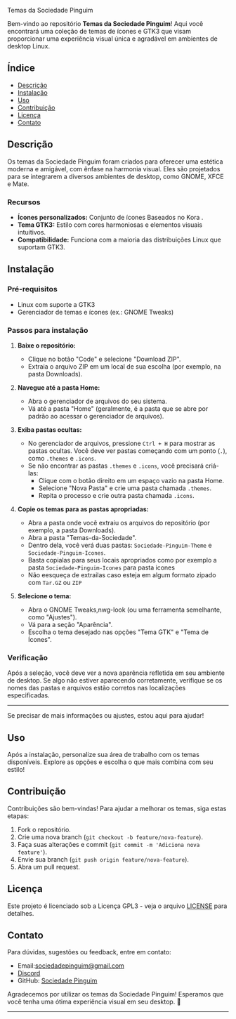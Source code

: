 

 Temas da Sociedade Pinguim

Bem-vindo ao repositório **Temas da Sociedade Pinguim**! Aqui você encontrará uma coleção de temas de ícones e GTK3 que visam proporcionar uma experiência visual única e agradável em ambientes de desktop Linux.

## Índice

- [Descrição](#descrição)
- [Instalação](#instalação)
- [Uso](#uso)
- [Contribuição](#contribuição)
- [Licença](#licença)
- [Contato](#contato)

## Descrição

Os temas da Sociedade Pinguim foram criados para oferecer uma estética moderna e amigável, com ênfase na harmonia visual. Eles são projetados para se integrarem a diversos ambientes de desktop, como GNOME, XFCE e Mate.

### Recursos

- **Ícones personalizados:** Conjunto de ícones Baseados no Kora .
- **Tema GTK3:** Estilo com cores harmoniosas e elementos visuais intuitivos.
- **Compatibilidade:** Funciona com a maioria das distribuições Linux que suportam GTK3.

## Instalação

### Pré-requisitos

- Linux com suporte a GTK3
- Gerenciador de temas e ícones (ex.: GNOME Tweaks)

### Passos para instalação



1. **Baixe o repositório:**
   - Clique no botão "Code" e selecione "Download ZIP".
   - Extraia o arquivo ZIP em um local de sua escolha (por exemplo, na pasta Downloads).

2. **Navegue até a pasta Home:**
   - Abra o gerenciador de arquivos do seu sistema.
   - Vá até a pasta "Home" (geralmente, é a pasta que se abre por padrão ao acessar o gerenciador de arquivos).

3. **Exiba pastas ocultas:**
   - No gerenciador de arquivos, pressione `Ctrl + H` para mostrar as pastas ocultas. Você deve ver pastas começando com um ponto (`.`), como `.themes` e `.icons`.
   - Se não encontrar as pastas `.themes` e `.icons`, você precisará criá-las:
     - Clique com o botão direito em um espaço vazio na pasta Home.
     - Selecione "Nova Pasta" e crie uma pasta chamada `.themes`.
     - Repita o processo e crie outra pasta chamada `.icons`.

4. **Copie os temas para as pastas apropriadas:**
   - Abra a pasta onde você extraiu os arquivos do repositório (por exemplo, a pasta Downloads).
   - Abra a pasta "Temas-da-Sociedade".
   - Dentro dela, você verá duas pastas: `Sociedade-Pinguim-Theme` e `Sociedade-Pinguim-Icones`.
   - Basta copialas para seus locais apropriados como por exemplo a pasta `Sociedade-Pinguim-Icones` para pasta icones
   - Não eesqueça de extrailas caso esteja em algum formato zipado com `Tar.GZ` ou `ZIP`

5. **Selecione o tema:**
   - Abra o GNOME Tweaks,nwg-look (ou uma ferramenta semelhante, como "Ajustes").
   - Vá para a seção "Aparência".
   - Escolha o tema desejado nas opções "Tema GTK" e "Tema de Ícones".

### Verificação

Após a seleção, você deve ver a nova aparência refletida em seu ambiente de desktop. Se algo não estiver aparecendo corretamente, verifique se os nomes das pastas e arquivos estão corretos nas localizações especificadas.

---

Se precisar de mais informações ou ajustes, estou aqui para ajudar!

## Uso

Após a instalação, personalize sua área de trabalho com os temas disponíveis. Explore as opções e escolha o que mais combina com seu estilo!

## Contribuição

Contribuições são bem-vindas! Para ajudar a melhorar os temas, siga estas etapas:

1. Fork o repositório.
2. Crie uma nova branch (`git checkout -b feature/nova-feature`).
3. Faça suas alterações e commit (`git commit -m 'Adiciona nova feature'`).
4. Envie sua branch (`git push origin feature/nova-feature`).
5. Abra um pull request.

## Licença

Este projeto é licenciado sob a Licença GPL3 - veja o arquivo [LICENSE](LICENSE) para detalhes.

## Contato

Para dúvidas, sugestões ou feedback, entre em contato:

- Email:sociedadepinguim@gmail.com
- [Discord](https://discord.gg/cvuzrPD)
- GitHub: [Sociedade Pinguim](https://github.com/sociedadePinguim)

Agradecemos por utilizar os temas da Sociedade Pinguim! Esperamos que você tenha uma ótima experiência visual em seu desktop. 🐧

--- 

